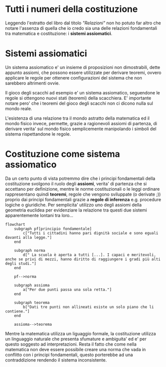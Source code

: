 # Tutti i numeri della costituzione  

Leggendo l'estratto del libro dal titolo *"Relazioni"* non ho potuto far altro che notare l'assenza di quella che io credo sia una delle relazioni fondamentali tra matematica e costituzione: i **sistemi assiomatici**.   

# Sistemi assiomatici  

Un sistema assiomatico e' un insieme di proposizioni non dimostrabili, dette appunto assiomi, che possono essere utilizzate per derivare teoremi, ovvero applicare le regole per ottenere configurazioni del sistema che non sarebbero altrimenti ovvie. 

Il gioco degli scacchi ad esempio e' un sistema assiomatico, seguendone le regole si ottengono nuovi stati (teoremi) della scacchiera. E' importante notare pero' che i teoremi del gioco degli scacchi non ci dicono nulla sul mondo reale. 

L'esistenza di una relazione tra il mondo astratto della matematica ed il mondo fisico invece, permette, grazie a ragionevoli assiomi di partenza, di derivare verita' sul mondo fisico semplicemente manipolando i simboli del sistema rispettandone le regole.  

# Costituzione come sistema assiomatico  

Da un certo punto di vista potremmo dire che i principi fondamentali della costituzione svolgono il ruolo degli **assiomi**, verita' di partenza che si accettano per definizione, mentre le norme costituzionali o le leggi ordinare rappresentano quindi **teoremi**, regole che vengono sviluppate (o derivate ;)) proprio dai principi fondamentali grazie a **regole di inferenza** e.g. procedure logiche o giuridiche. Per semplicita' utilizzo uno degli assiomi della geometria euclidea per evidenziare la relazione tra questi due sistemi apparentemente lontani tra loro...  

```mermaid
flowchart
    subgraph pf[principio fondamentale]
        c["Tutti i cittadini hanno pari dignità sociale e sono eguali davanti alla legge."]
    end

    subgraph norma
        d[" La scuola è aperta a tutti [...]. I capaci e meritevoli, anche se privi di mezzi, hanno diritto di raggiungere i gradi più alti degli studi."]
    end

    pf-->norma

    subgraph assioma
        a["Per due punti passa una sola retta."]
    end

    subgraph teorema
        b["Dati tre punti non allineati esiste un solo piano che li contiene."]
    end

    assioma-->teorema
```

Mentre la matematica utilizza un liguaggio formale, la costituzione utilizza un linguaggio naturale che presenta sfumature e ambiguita' ed e' per questo soggesto ad interpretazioni. Resta il fatto che come nella matematica non deve essere possibile creare una norma che vada in conflitto con i principi fondamentali, questo porterebbe ad una contraddizione rendendo il sistema inconsistente.  
